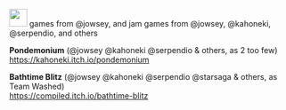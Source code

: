 <img float="left" src="https://avatars.githubusercontent.com/u/166037358?s=200&v=4" height="32px"> games from @jowsey, and jam games from @jowsey, @kahoneki, @serpendio, and others

**Pondemonium** (@jowsey @kahoneki @serpendio & others, as 2 too few)  
https://kahoneki.itch.io/pondemonium

**Bathtime Blitz** (@jowsey @kahoneki @serpendio @starsaga & others, as Team Washed)  
https://compiled.itch.io/bathtime-blitz
